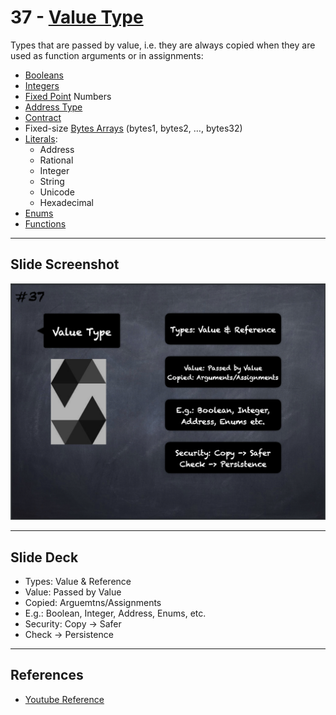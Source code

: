# 37 - [Value Type](Value%20Type.md)
Types that are passed by value, i.e. they are always copied when they are used as function arguments or in assignments: 
- [Booleans](Boolean.md)
- [Integers](Integers.md)
- [Fixed Point](Fixed%20Point.md) Numbers
- [Address Type](Address%20Type.md)
- [Contract](Contract.md)
- Fixed-size [Bytes Arrays](Bytes%20Arrays.md) (bytes1, bytes2, …, bytes32)
- [Literals](Literals.md):
	- Address
	- Rational
	- Integer
	- String
	- Unicode
	- Hexadecimal
- [Enums](Enums.md)
- [Functions](Functions.md)

___
## Slide Screenshot
![037.png](../../images/2.Solidity%20101/037.png)
___
## Slide Deck
- Types: Value & Reference
- Value: Passed by Value
- Copied: Arguemtns/Assignments
- E.g.: Boolean, Integer, Address, Enums, etc.
- Security: Copy -> Safer
- Check -> Persistence
___
## References
- [Youtube Reference](https://youtu.be/TCl1IcGl_3I?t=1535)


